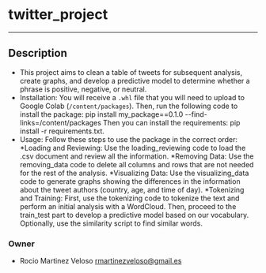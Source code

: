 # twitter_project

------------



## Description

- This project aims to clean a table of tweets for subsequent analysis, create graphs, and develop a predictive model to determine whether a phrase is positive, negative, or neutral.
- Installation: You will receive a `.whl` file that you will need to upload to Google Colab (`/content/packages`). Then, run the following code to install the package: 
pip install my_package==0.1.0 --find-links=/content/packages
Then you can install the requirements: pip install -r requirements.txt.
- Usage: Follow these steps to use the package in the correct order:
*Loading and Reviewing: Use the loading_reviewing code to load the .csv document and review all the information.
*Removing Data: Use the removing_data code to delete all columns and rows that are not needed for the rest of the analysis.
*Visualizing Data: Use the visualizing_data code to generate graphs showing the differences in the information about the tweet authors (country, age, and time of day).
*Tokenizing and Training: First, use the tokenizing code to tokenize the text and perform an initial analysis with a WordCloud.
Then, proceed to the train_test part to develop a predictive model based on our vocabulary. Optionally, use the similarity script to find similar words.


### Owner
- Rocio Martinez Veloso <rmartinezveloso@gmail.es>
